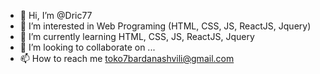 - 👋 Hi, I’m @Dric77
- 👀 I’m interested in Web Programing (HTML, CSS, JS, ReactJS, Jquery)
- 🌱 I’m currently learning HTML, CSS, JS, ReactJS, Jquery
- 💞️ I’m looking to collaborate on ...
- 📫 How to reach me toko7bardanashvili@gmail.com

<!---
Dric77/Dric77 is a ✨ special ✨ repository because its `README.md` (this file) appears on your GitHub profile.
You can click the Preview link to take a look at your changes.
--->
